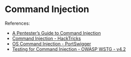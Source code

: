 # Command Injection  

References:  
* [A Pentester’s Guide to Command Injection](https://www.cobalt.io/blog/a-pentesters-guide-to-command-injection)  
* [Command Injection - HackTricks](https://book.hacktricks.xyz/pentesting-web/command-injection)  
* [OS Command Injection - PortSwigger](https://portswigger.net/burp/documentation/desktop/testing-workflow/input-validation/command-injection)  
* [Testing for Command Injection - OWASP WSTG - v4.2](https://owasp.org/www-project-web-security-testing-guide/v42/4-Web_Application_Security_Testing/07-Input_Validation_Testing/12-Testing_for_Command_Injection)  
